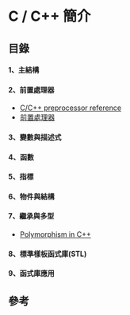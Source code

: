 ﻿# C / C++ 簡介

## 目錄

#### 1、主結構

#### 2、前置處理器

+ [C/C++ preprocessor reference](https://msdn.microsoft.com/zh-tw/library/y4skk93w.aspx)
+ [前置處理器](http://zake7749.github.io/2015/08/13/Cpreprocessor/)

#### 3、變數與描述式

#### 4、函數

#### 5、指標

#### 6、物件與結構

#### 7、繼承與多型

+ [Polymorphism in C++](http://www.tutorialspoint.com/cplusplus/cpp_polymorphism.htm)

#### 8、標準樣板函式庫(STL)

#### 9、函式庫應用

## 參考
